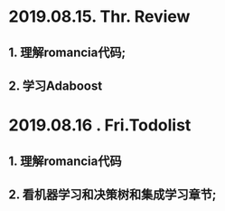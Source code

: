 
# 2019.08.15. Thr. Review
## 1. 理解romancia代码;
## 2. 学习Adaboost
# 2019.08.16 . Fri.Todolist
## 1. 理解romancia代码
## 2. 看机器学习和决策树和集成学习章节;


